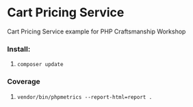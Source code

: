 # Cart Pricing Service
Cart Pricing Service example for PHP Craftsmanship Workshop

### Install:
1. `composer update`

### Coverage
1. `vendor/bin/phpmetrics --report-html=report .`
